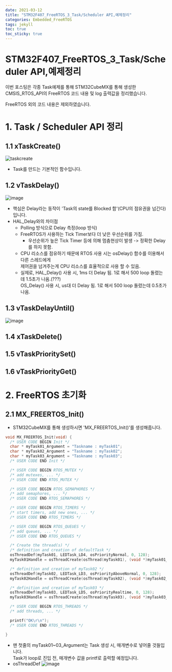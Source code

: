 ```yaml
---
date: 2021-03-12
title: "STM32F407_FreeRTOS_3_Task/Scheduler API,예제정리"
categories: Embedded_FreeRTOS
tags: jekyll
toc: true  
toc_sticky: true 
---
```


STM32F407_FreeRTOS_3_Task/Scheduler API,예제정리
=============
  
이번 포스팅은 각종 Task예제를 통해 STM32CubeMX를 통해 생성한    
CMSIS_RTOS_API의 FreeRTOS 코드 내용 및 log 출력값을 정리했습니다.

FreeRTOS 외의 코드 내용은 제외하였습니다. 

# 1. Task / Scheduler API 정리
## 1.1 xTaskCreate()
![taskcreate](https://user-images.githubusercontent.com/79636864/110877503-dcb36780-831c-11eb-9d36-bdb1854c9891.jpg)
* Task를 만드는 기본적인 함수입니다.

## 1.2 vTaskDelay()
![image](https://user-images.githubusercontent.com/79636864/110877796-55b2bf00-831d-11eb-99c0-b360ddb8c7c1.png)
* 핵심은 Delay라는 동작이 'Task의 state를 Blocked 함'(CPU의 점유권을 넘긴다) 입니다.
* HAL_Delay와의 차이점
    * Polling 방식으로 Delay 측정(loop 방식)
    * FreeRTOS가 사용하는 Tick Timer보다 더 낮은 우선순위를 가짐.
        * 우선순위가 높은 Tick Timer 등에 의해 멈춤현상이 발생 -> 정확한 Delay를 하지 못함.
    * CPU 리소스를 점유하기 때문에 RTOS 사용 시는 osDelay() 함수를 이용해서 다른 스레드에게    
      제어권을 넘겨주는게 CPU 리소스를 효율적으로 사용 할 수 있음.
    * 실제로, HAL_Delay() 사용 시, 1ms 더 Delay 됨. 1로 해서 500 loop 돌렸는데 1.5초가 나옴.(???)    
      OS_Delay() 사용 시, us대 더 Delay 됨. 1로 해서 500 loop 돌렸는데 0.5초가 나옴.

     
## 1.3 vTaskDelayUntil()
![image](https://user-images.githubusercontent.com/79636864/110877814-6105ea80-831d-11eb-987a-9db8562ae2f8.png)

## 1.4 xTaskDelete()

## 1.5 vTaskPrioritySet()

## 1.6 vTaskPriorityGet()



# 2. FreeRTOS 초기화
## 2.1 MX_FREERTOS_Init()
* STM32CubeMX를 통해 생성하시면 'MX_FREERTOS_Init()'를 생성해줍니다.
~~~c
void MX_FREERTOS_Init(void) {
  /* USER CODE BEGIN Init */
  char * myTask01_Argument = "Taskname : myTask01";
  char * myTask02_Argument = "Taskname : myTask02";
  char * myTask03_Argument = "Taskname : myTask03";
  /* USER CODE END Init */

  /* USER CODE BEGIN RTOS_MUTEX */
  /* add mutexes, ... */
  /* USER CODE END RTOS_MUTEX */

  /* USER CODE BEGIN RTOS_SEMAPHORES */
  /* add semaphores, ... */
  /* USER CODE END RTOS_SEMAPHORES */

  /* USER CODE BEGIN RTOS_TIMERS */
  /* start timers, add new ones, ... */
  /* USER CODE END RTOS_TIMERS */

  /* USER CODE BEGIN RTOS_QUEUES */
  /* add queues, ... */
  /* USER CODE END RTOS_QUEUES */

  /* Create the thread(s) */
  /* definition and creation of defaultTask */
  osThreadDef(myTask01, LEDTask_LD4, osPriorityNormal, 0, 128);
  myTask01Handle = osThreadCreate(osThread(myTask01), (void *)myTask01_Argument);

  /* definition and creation of myTask02 */
  osThreadDef(myTask02, LEDTask_LD3, osPriorityAboveNormal, 0, 128);
  myTask02Handle = osThreadCreate(osThread(myTask02), (void *)myTask02_Argument);

  /* definition and creation of myTask03 */
  osThreadDef(myTask03, LEDTask_LD5, osPriorityRealtime, 0, 128);
  myTask03Handle = osThreadCreate(osThread(myTask03), (void *)myTask03_Argument);

  /* USER CODE BEGIN RTOS_THREADS */
  /* add threads, ... */

  printf("OK\r\n");
  /* USER CODE END RTOS_THREADS */

}
~~~
* 맨 첫줄의 myTask01~03_Argument는 Task 생성 시, 매개변수로 넣어줄 것들입니다.    
  Task가 loop로 진입 전, 매개변수 값을 printf로 출력할 예정입니다.
* osThreadDef
![image](https://user-images.githubusercontent.com/79636864/110877260-821a0b80-831c-11eb-9337-d1e96ccff0bb.png)
